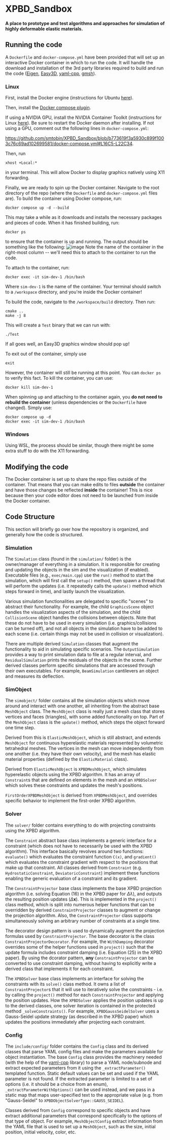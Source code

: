 # XPBD_Sandbox
#### A place to prototype and test algorithms and approaches for simulation of highly deformable elastic materials.

## Running the code
A `Dockerfile` and `docker-compose.yml` have been provided that will set up an interactive Docker container in which to run the code. It will handle the download and installation of the 3rd party libraries required to build and run the code ([Eigen](https://gitlab.com/libeigen/eigen), [Easy3D](https://github.com/LiangliangNan/Easy3D), [yaml-cpp](https://github.com/jbeder/yaml-cpp), [gmsh](https://gitlab.onelab.info/gmsh/gmsh)).

### Linux
First, install the Docker engine (instructions for Ubuntu [here](https://docs.docker.com/engine/install/ubuntu/)).

Then, install the [Docker compose plugin](https://docs.docker.com/compose/install/linux/#install-using-the-repository).

If using a NVIDIA GPU, install the NVIDIA Container Toolkit (instructions for Linux [here](https://docs.nvidia.com/datacenter/cloud-native/container-toolkit/latest/install-guide.html)). Be sure to restart the Docker daemon after installing.
If not using a GPU, comment out the following lines in `docker-compose.yml`: 

https://github.com/smtobin/XPBD_Sandbox/blob/b773619f3a5930c899f1003c76c69ad102699581/docker-compose.yml#L16C5-L22C34. 

Then, run 

```
xhost +Local:*
```
in your terminal. This will allow Docker to display graphics natively using X11 forwarding.

Finally, we are ready to spin up the Docker container. Navigate to the root directory of the repo (where the `Dockerfile` and `docker-compose.yml` files are). To build the container using Docker compose, run:

```
docker compose up -d --build
```

This may take a while as it downloads and installs the necessary packages and pieces of code. When it has finished building, run:

```
docker ps
```

to ensure that the container is up and running. The output should be something like the following:
![image](https://github.com/user-attachments/assets/dd54e341-ec57-4f8a-a0b6-a82e6ecb475b)
Note the name of the container in the right-most column -- we'll need this to attach to the container to run the code.

To attach to the container, run:

```
docker exec -it sim-dev-1 /bin/bash
```

Where `sim-dev-1` is the name of the container. Your terminal should switch to a `/workspace` directory, and you're inside the Docker container!

To build the code, navigate to the `/workspace/build` directory. Then run:

```
cmake ..
make -j 8
```

This will create a `Test` binary that we can run with:

```
./Test
```

If all goes well, an Easy3D graphics window should pop up!

To exit out of the container, simply use

```
exit
```
However, the container will still be running at this point. You can `docker ps` to verify this fact. To kill the container, you can use:
```
docker kill sim-dev-1
```

When spinning up and attaching to the container again, you **do not need to rebuild the container** (unless dependencies or the `Dockerfile` have changed). Simply use:
```
docker compose up -d
docker exec -it sim-dev-1 /bin/bash
```

### Windows
Using WSL, the process should be similar, though there might be some extra stuff to do with the X11 forwarding.

## Modifying the code
The Docker container is set up to share the repo files outside of the container. That means that you can make edits to files **outside** the container and have those changes be reflected **inside** the container! This is nice because then your code editor does not need to be launched from inside the Docker container.

## Code Structure
This section will briefly go over how the repository is organized, and generally how the code is structured.

### Simulation
The `Simulation` class (found in the `simulation/` folder) is the owner/manager of everything in a simulation. It is responsible for creating and updating the objects in the sim and the visualization (if enabled). Executable files (e.g., `exec/main.cpp`) use the `run()` method to start the simulation, which will first call the `setup()` method, then spawn a thread that will perform the updates (i.e. it repeatedly calls the `update()` method which steps forward in time), and lastly launch the visualization.

Various simulation functionalities are delegated to specific "scenes" to abstract their functionality. For example, the child `GraphicsScene` object handles the visualization aspects of the simulation, and the child `CollisionScene` object handles the collisions between objects. Note that these do not have to be used in every simulation (i.e. graphics/collisions can be turned off), and not all objects in the simulation have to be added to each scene (i.e. certain things may not be used in collision or visualization).

There are multiple derived `Simulation` classes that augment the functionality to aid in simulating specific scenarios. The `OutputSimulation` provides a way to print simulation data to file at a regular interval, and `ResidualSimulation` prints the residuals of the objects in the scene. Further derived classes perform specific simulations that are accessed through their own executables. For example, `BeamSimulation` cantilevers an object and measures its deflection.

### SimObject
The `simobject/` folder contains all the simulation objects which move around and interact with one another, all inheriting from the abstract base `MeshObject` class. The `MeshObject` class is really just a mesh class that stores vertices and faces (triangles), with some added functionality on top. Part of the `MeshObject` class is the `update()` method, which steps the object forward one time step.

Derived from this is `ElasticMeshObject`, which is still abstract, and extends `MeshObject` for continuous hyperelastic materials represented by volumetric tetrahedral meshes. The vertices in the mesh can move independently from one another (i.e. they have their own velocity), and the mesh has elastic material properties (defined by the `ElasticMaterial` class).

Derived from `ElasticMeshObject` is `XPBDMeshObject`, which simulates hyperelastic objects using the XPBD algorithm. It has an array of `Constraint`s that are defined on elements in the mesh and an `XPBDSolver` which solves these constraints and updates the mesh's positions.

`FirstOrderXPBDMeshObject` is derived from `XPBDMeshObject`, and overrides specific behavior to implement the first-order XPBD algorithm.

### Solver
The `solver/` folder contains everything to do with projecting constraints using the XPBD algorithm.

The `Constraint` abstract base class implements a generic interface for a constraint (which does not have to necessarily be used with the XPBD algorithm). This interface basically revolves around two functions: `evaluate()` which evaluates the constraint function `C(x)`, and `gradient()` which evaluates the constraint gradient with respect to the positions that make up that constraint. All classes derived from `Constraint` (e.g. `HydrostaticConstraint`, `DeviatoricConstraint`) implement these functions enabling the generic evaluation of a constraint and its gradient.

The `ConstraintProjector` base class implements the base XPBD projection algorithm (i.e. solving Equation (16) in the XPBD paper for $\Delta\lambda$), and outputs the resulting position updates ($\Delta \mathbf{x}$). This is implemented in the `project()` class method, which is split into numerous helper functions that can be overridden by derived `ConstraintProjector` classes to augment or change the projection algorithm. Also, the `ConstraintProjector` class supports simultaneously solving an arbitrary number of constraints at a single time.

The decorator design pattern is used to dynamically augment the projection formulas used by `ConstraintProjector`. The base decorator is the class `ConstraintProjectorDecorator`. For example, the `WithDamping` decorator overrides some of the helper functions used in `project()` such that the update formula includes constraint damping (i.e. Equation (25) in the XPBD paper). By using the dcorator pattern, **any** `ConstraintProjector` can be converted to use constraint damping, without having to explicitly write a derived class that implements it for each constraint.

The `XPBDSolver` base class implements an interface for solving the constraints with its `solve()` class method. It owns a list of `ConstraintProjector`s that it will use to iteratively solve the constraints - i.e. by calling the `project()` method for each `ConstraintProjector` and applying the position updates. How the `XPBDSolver` applies the position updates is up to the derived classes, one solver iteration is contained in the protected method `_solveConstraints()`. For example, `XPBDGaussSeidelSolver` uses a Gauss-Seidel update strategy (as described in the XPBD paper) which updates the positions immediately after projecting each constraint.

### Config
The `include/config/` folder contains the `Config` class and its derived classes that parse YAML config files and make the parameters available for object instantiation. The base `Config` class provides the machinery needed (with the help of the [yaml-cpp](https://github.com/jbeder/yaml-cpp) library) to parse a YAML node/subnode and extract expected parameters from it using the `_extractParameter()` templated function. Static default values can be set and used if the YAML parameter is not found. If the extracted parameter is limited to a set of options (i.e. it should be a choice from an enum), `_extractParameterWithOptions()` can be used instead, and we pass in a static map that maps user-specified text to the appropriate value (e.g. from "Gauss-Seidel" to `XPBDObjectSolverType::GAUSS_SEIDEL`).

Classes derived from `Config` correspond to specific objects and have extract additional parameters that correspond specifically to the options of that type of object. For example, `MeshObjectConfig` extract information from the YAML file that is used to set up a `MeshObject`, such as the size, initial position, initial velocity, color, etc.






